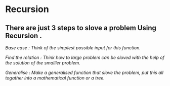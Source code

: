 #  Recursion
##  There are just 3 steps to slove a problem Using Recursion .
 *Base case : Think of the simplest possible input for this function.*

 *Find the relation : Think how to large problem can be sloved with the help of
  the solution of the smalller problem.*
  
 *Generalise : Make a generalised function that slove the problem,
  put this all togather into a mathematical function or a tree.*
